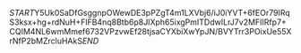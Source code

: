 $START$Y5Uk0SaDfGsggnpOWewDE3pPZgT4m1LXVbj6/iJ0iYVT+6fEOr79IRqS3ksx+hg+rdNuH+FlFB4nq8Btb6p8JIXph65ixgPmITDdwILrJ7v2MFIIRfp7+CQIM4NL6wmMmef6732VPzvwEf28tjsaCYXbiXwYpJN/BVYTrr3POixUe55XrNfP2bMZrcluHAkS$END$